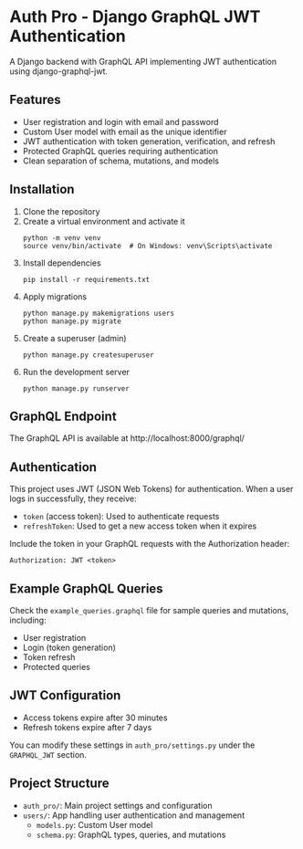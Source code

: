 # Auth Pro - Django GraphQL JWT Authentication

A Django backend with GraphQL API implementing JWT authentication using django-graphql-jwt.

## Features

- User registration and login with email and password
- Custom User model with email as the unique identifier
- JWT authentication with token generation, verification, and refresh
- Protected GraphQL queries requiring authentication
- Clean separation of schema, mutations, and models

## Installation

1. Clone the repository
2. Create a virtual environment and activate it
   ```
   python -m venv venv
   source venv/bin/activate  # On Windows: venv\Scripts\activate
   ```
3. Install dependencies
   ```
   pip install -r requirements.txt
   ```
4. Apply migrations
   ```
   python manage.py makemigrations users
   python manage.py migrate
   ```
5. Create a superuser (admin)
   ```
   python manage.py createsuperuser
   ```
6. Run the development server
   ```
   python manage.py runserver
   ```

## GraphQL Endpoint

The GraphQL API is available at http://localhost:8000/graphql/

## Authentication

This project uses JWT (JSON Web Tokens) for authentication. When a user logs in successfully, they receive:

- `token` (access token): Used to authenticate requests
- `refreshToken`: Used to get a new access token when it expires

Include the token in your GraphQL requests with the Authorization header:

```
Authorization: JWT <token>
```

## Example GraphQL Queries

Check the `example_queries.graphql` file for sample queries and mutations, including:

- User registration
- Login (token generation)
- Token refresh
- Protected queries

## JWT Configuration

- Access tokens expire after 30 minutes
- Refresh tokens expire after 7 days

You can modify these settings in `auth_pro/settings.py` under the `GRAPHQL_JWT` section.

## Project Structure

- `auth_pro/`: Main project settings and configuration
- `users/`: App handling user authentication and management
  - `models.py`: Custom User model
  - `schema.py`: GraphQL types, queries, and mutations
